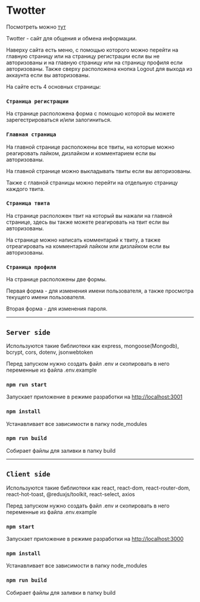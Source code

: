 <h1>Twotter</h1>

<p>Посмотреть можно <a href="https://twotter-ck20.onrender.com/">тут</a></p>

<p>Twotter - сайт для общения и обмена информации.</p>

<p>Наверху сайта есть меню, с помощью которого можно перейти на главную страницу или на страницу регистрации если вы не авторизованы и на главную страницу или на страницу профиля если авторизованы. Также сверху расположена кнопка Logout для выхода из аккаунта если вы авторизованы.</p>
<p>На сайте есть 4 основных страницы:</p>

### `Страница регистрации`

<p>На странице расположена форма с помощью которой вы можете зарегестрироваться и/или залогиниться.</p>

### `Главная страница`

<p>На главной странице расположены все твиты, на которые можно реагировать лайком, дизлайком и комментарием если вы авторизованы.</p>
<p>На главной странице можно выкладывать твиты если вы авторизованы.</p>
<p>Также с главной страницы можно перейти на отдельную страницу каждого твита.</p>

### `Страница твита`

<p>На странице расположен твит на который вы нажали на главной странице, здесь вы также можете реагировать на твит если вы авторизованы.</p>
<p>На странице можно написать комментарий к твиту, а также отреагировать на комментарий лайком или дизлайком если вы авторизованы.</p>

### `Страница профиля`

<p>На странице расположены две формы.</p>
<p>Первая форма - для изменения имени пользователя, а также просмотра текущего имени пользователя.</p>
<p>Вторая форма - для изменения пароля.</p>

<hr>

## `Server side`

<p>Используются такие библиотеки как express, mongoose(Mongodb), bcrypt, cors, dotenv, jsonwebtoken </p>

<p>Перед запуском нужно создать файл .env и скопировать в него переменные из файла .env.example</p>

### `npm run start`

Запускает приложение в режиме разработки на [http://localhost:3001](http://localhost:3001)

### `npm install`

Устанавливает все зависимости в папку node_modules

### `npm run build`

Собирает файлы для заливки в папку build

<hr>

## `Client side`

<p>Используются такие библиотеки как react, react-dom, react-router-dom, react-hot-toast, @reduxjs/toolkit, react-select, axios </p>

<p>Перед запуском нужно создать файл .env и скопировать в него переменные из файла .env.example</p>

### `npm start`

Запускает приложение в режиме разработки на [http://localhost:3000](http://localhost:3000)

### `npm install`

Устанавливает все зависимости в папку node_modules

### `npm run build`

Собирает файлы для заливки в папку build
